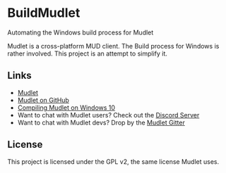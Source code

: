 # BuildMudlet
Automating the Windows build process for Mudlet

Mudlet is a cross-platform MUD client. The Build process for Windows is rather involved. This project is an attempt to simplify it.

## Links
 * [Mudlet](http://www.mudlet.org/)
 * [Mudlet on GitHub](https://github.com/Mudlet/Mudlet)
 * [Compiling Mudlet on Windows 10](http://wiki.mudlet.org/w/Compiling_Mudlet#Compiling_on_Windows_10)
 * Want to chat with Mudlet users? Check out the [Discord Server](https://discord.gg/BwgJpMj)
 * Want to chat with Mudlet devs? Drop by the [Mudlet Gitter](https://gitter.im/Mudlet/Mudlet)

## License

This project is licensed under the GPL v2, the same license Mudlet uses.
